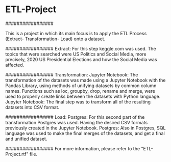 # ETL-Project

#################

This is a project in which its main focus is to apply the ETL Process (Extract- Transformation- Load) onto a dataset. 

#################
Extract:
	For this step keggle.com was used. The topics that were searched were US Politics and Social Media, more precisely, 2020 US Presidential Elections and how the Social Media was affected.
	
#################
Transformation:
	Jupyter Notebook: The transformation of the datasets was made using a Jupyter Notebook with the Pandas Library, using methods of unifying datasets by common column names. Functions such as loc, groupby, drop, rename and merge, were used to properly create links between the datasets with Python language.
	Jupyter Notebook: The final step was to transform all of the resulting datasets into CSV format.

#################
Load:
	Postgres: For this second part of the transformation Postgres was used. Having the desired CSV formats previously created in the Jupyter Notebook.
	Postgres: Also in Postgres, SQL language was used to make the final merges of the datasets, and get a final and unified dataset.

#################
For more information, please refer to the "ETL-Project.rtf" file.

	